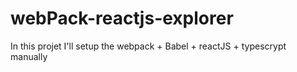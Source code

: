 # webPack-reactjs-explorer

In this projet I'll setup the webpack + Babel + reactJS + typescrypt manually
